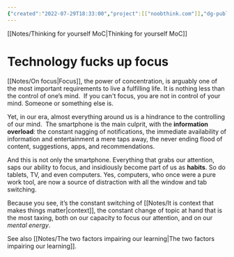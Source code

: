 ```yaml
---
{"created":"2022-07-29T18:33:00","project":[["noobthink.com"]],"dg-publish":true,"permalink":"/notes/technology-fucks-up-focus/","dgPassFrontmatter":true,"updated":"2024-12-22T16:24:04.270+01:00"}
---
```


[[Notes/Thinking for yourself MoC\|Thinking for yourself MoC]]
# Technology fucks up focus
[[Notes/On focus\|Focus]], the power of concentration, is arguably one of the most important requirements to live a fulfilling life.
It is nothing less than the control of one’s mind. 
If you can't focus, you are not in control of your mind. Someone or something else is.

Yet, in our era, almost everything around us is a hindrance to the controlling of our mind. 
The smartphone is the main culprit, with the **information overload**: the constant nagging of notifications, the immediate availability of information and entertainment a mere taps away, the never ending flood of content, suggestions, apps, and recommendations. 

And this is not only the smartphone. Everything that grabs our attention, saps our ability to focus, and insidiously become part of us as **habits**. So do tablets, TV, and even computers. Yes, computers, who once were a pure work tool, are now a source of distraction with all the window and tab switching.

Because you see, it’s the constant switching of [[Notes/It is context that makes things matter\|context]], the constant change of topic at hand that is the most taxing, both on our capacity to focus our attention, and on our *mental energy*.

See also [[Notes/The two factors impairing our learning\|The two factors impairing our learning]].